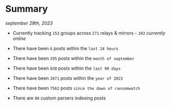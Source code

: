 
# Summary
_september 28th, 2023_

- Currently tracking `153` groups across `271` relays & mirrors - _`103` currently online_

- There have been `6` posts within the `last 24 hours`

- There have been `295` posts within the `month of september`

- There have been `830` posts within the `last 90 days`

- There have been `2871` posts within the `year of 2023`

- There have been `7562` posts `since the dawn of ransomwatch`

- There are `80` custom parsers indexing posts
